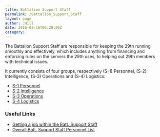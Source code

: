 ```yaml
---
title: Battalion Support Staff
permalink: /Battalion_Support_Staff
layout: page
author: JHill
date: 2016-08-16T06:29:06Z
category: 
---
```

The Battalion Support Staff are responsible for keeping the 29th running
smoothly and effectively, which includes anything from financing and
enforcing rules on the servers the 29th uses, to helping out 29th
members with technical issues.

It currently consists of four groups, respectively (S-1) Personnel,
(S-2) Intelligence, (S-3) Operations and (S-4) Logistics:

  - [S-1 Personnel](S-1_Personnel "wikilink")
  - [S-2 Intelligence](S-2_Intelligence "wikilink")
  - [S-3 Operations](S-3_Operations "wikilink")
  - [S-4 Logistics](S-4_Logistics "wikilink")

### Useful Links

  - [Getting a job within the Batt. Support
    Staff](Get_a_Job_in_the_Unit "wikilink")
  - [Overall Batt. Support Staff Personnel
    List](http://personnel.29th.org/#units/Staff)
